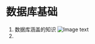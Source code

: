 # 数据库基础
1. 数据库涵盖的知识
![Image text](https://raw.github.com/Alan-First/BigData/tree/main/picture/1654680864072.jpg)
2. 
